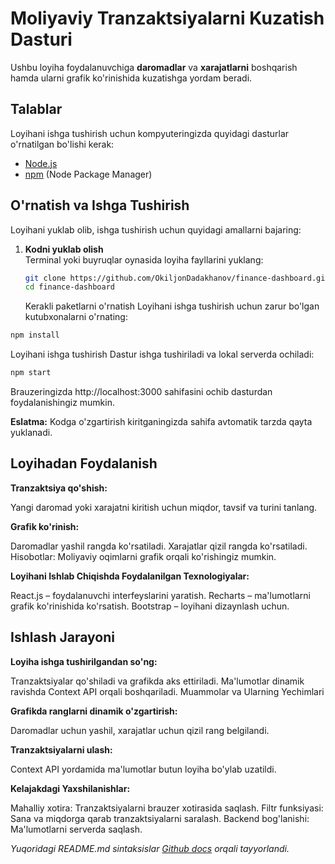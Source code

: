# Moliyaviy Tranzaktsiyalarni Kuzatish Dasturi

Ushbu loyiha foydalanuvchiga **daromadlar** va **xarajatlarni** boshqarish hamda ularni grafik ko'rinishida kuzatishga yordam beradi.

## Talablar

Loyihani ishga tushirish uchun kompyuteringizda quyidagi dasturlar o'rnatilgan bo'lishi kerak:

- [Node.js](https://nodejs.org/)
- [npm](https://www.npmjs.com/) (Node Package Manager)

## O'rnatish va Ishga Tushirish

Loyihani yuklab olib, ishga tushirish uchun quyidagi amallarni bajaring:

1. **Kodni yuklab olish**  
    Terminal yoki buyruqlar oynasida loyiha fayllarini yuklang:

   ```bash
   git clone https://github.com/OkiljonDadakhanov/finance-dashboard.git
   cd finance-dashboard
   ```

   Kerakli paketlarni o'rnatish
   Loyihani ishga tushirish uchun zarur bo'lgan kutubxonalarni o'rnating:

```bash
npm install
```

Loyihani ishga tushirish
Dastur ishga tushiriladi va lokal serverda ochiladi:

```bash
npm start
```

Brauzeringizda http://localhost:3000 sahifasini ochib dasturdan foydalanishingiz mumkin.

**Eslatma:** Kodga o'zgartirish kiritganingizda sahifa avtomatik tarzda qayta yuklanadi.

## Loyihadan Foydalanish

**Tranzaktsiya qo'shish:**

Yangi daromad yoki xarajatni kiritish uchun miqdor, tavsif va turini tanlang.

**Grafik ko'rinish:**

Daromadlar yashil rangda ko'rsatiladi.
Xarajatlar qizil rangda ko'rsatiladi.
Hisobotlar: Moliyaviy oqimlarni grafik orqali ko'rishingiz mumkin.

**Loyihani Ishlab Chiqishda Foydalanilgan Texnologiyalar:**

React.js – foydalanuvchi interfeyslarini yaratish.
Recharts – ma'lumotlarni grafik ko'rinishida ko'rsatish.
Bootstrap – loyihani dizaynlash uchun.

## Ishlash Jarayoni

**Loyiha ishga tushirilgandan so'ng:**

Tranzaktsiyalar qo'shiladi va grafikda aks ettiriladi.
Ma'lumotlar dinamik ravishda Context API orqali boshqariladi.
Muammolar va Ularning Yechimlari

**Grafikda ranglarni dinamik o'zgartirish:**

Daromadlar uchun yashil, xarajatlar uchun qizil rang belgilandi.

**Tranzaktsiyalarni ulash:**

Context API yordamida ma'lumotlar butun loyiha bo'ylab uzatildi.

**Kelajakdagi Yaxshilanishlar:**

Mahalliy xotira: Tranzaktsiyalarni brauzer xotirasida saqlash.
Filtr funksiyasi: Sana va miqdorga qarab tranzaktsiyalarni saralash.
Backend bog'lanishi: Ma'lumotlarni serverda saqlash.

_Yuqoridagi README.md sintaksislar [Github docs](#https://docs.github.com/en/get-started/writing-on-github/getting-started-with-writing-and-formatting-on-github/basic-writing-and-formatting-syntax) orqali tayyorlandi._
